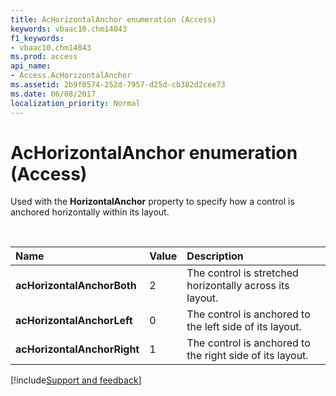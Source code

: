 ```yaml
---
title: AcHorizontalAnchor enumeration (Access)
keywords: vbaac10.chm14043
f1_keywords:
- vbaac10.chm14043
ms.prod: access
api_name:
- Access.AcHorizontalAnchor
ms.assetid: 2b9f0574-252d-7957-d25d-cb382d2cee73
ms.date: 06/08/2017
localization_priority: Normal
---
```



# AcHorizontalAnchor enumeration (Access)

Used with the **HorizontalAnchor** property to specify how a control is anchored horizontally within its layout.

<br/>

|Name|Value|Description|
|:-----|:-----|:-----|
|**acHorizontalAnchorBoth**|2|The control is stretched horizontally across its layout.|
|**acHorizontalAnchorLeft**|0|The control is anchored to the left side of its layout.|
|**acHorizontalAnchorRight**|1|The control is anchored to the right side of its layout.|

[!include[Support and feedback](~/includes/feedback-boilerplate.md)]